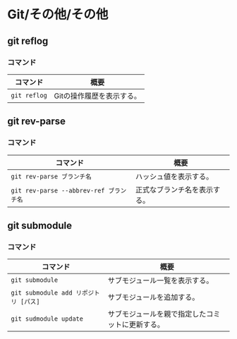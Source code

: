 # Git/その他/その他

## git reflog

### コマンド

| コマンド     | 概要                      |
| ------------ | ------------------------- |
| `git reflog` | Gitの操作履歴を表示する。 |

## git rev-parse

### コマンド

| コマンド                                | 概要                         |
| --------------------------------------- | ---------------------------- |
| `git rev-parse ブランチ名`              | ハッシュ値を表示する。       |
| `git rev-parse --abbrev-ref ブランチ名` | 正式なブランチ名を表示する。 |

## git submodule

### コマンド

| コマンド                              | 概要                                             |
| ------------------------------------- | ------------------------------------------------ |
| `git submodule`                       | サブモジュール一覧を表示する。                   |
| `git submodule add リポジトリ [パス]` | サブモジュールを追加する。                       |
| `git sudmodule update`                | サブモジュールを親で指定したコミットに更新する。 |
